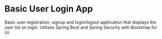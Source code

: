 # Basic User Login App
Basic user registration, signup and login/logout application that displays the user list on login. Utilizes Spring Boot and Spring Security with Bootstrap for UI.
